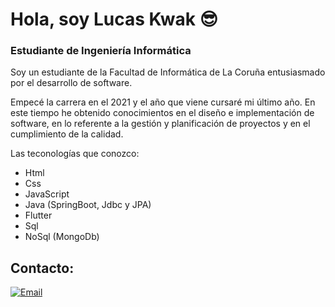 # Hola, soy Lucas Kwak 😎
### Estudiante de Ingeniería Informática

Soy un estudiante de la Facultad de Informática de La Coruña entusiasmado por el desarrollo de software.

Empecé la carrera en el 2021 y el año que viene cursaré mi último año. En este tiempo he obtenido conocimientos en el diseño e implementación de software, en lo referente a la gestión y planificación de proyectos y en el cumplimiento de la calidad.

Las teconologías que conozco:

- Html
- Css
- JavaScript
- Java (SpringBoot, Jdbc y JPA)
- Flutter
- Sql
- NoSql (MongoDb)

## Contacto:

[![Email](https://img.shields.io/badge/lkwakiglesia@gmail.com-email_personal-D14836?style=for-the-badge&logo=gmail&logoColor=white&labelColor=101010)](mailto:lkwakiglesia@gmail.com)
</br>
